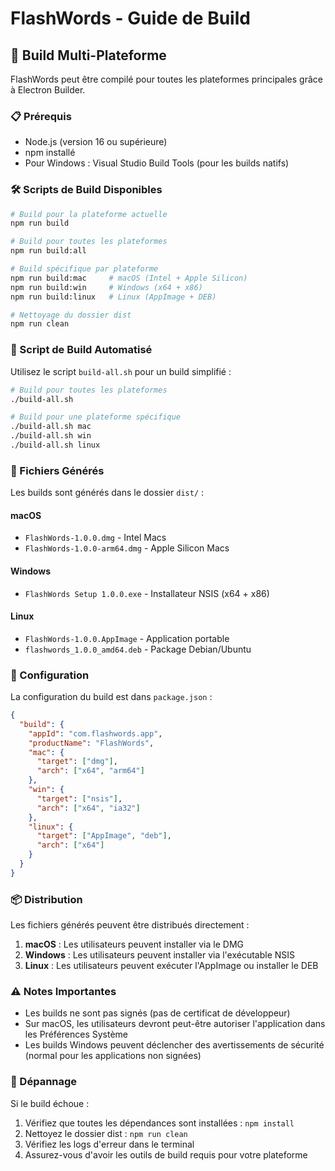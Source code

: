 # FlashWords - Guide de Build

## 🚀 Build Multi-Plateforme

FlashWords peut être compilé pour toutes les plateformes principales grâce à Electron Builder.

### 📋 Prérequis

- Node.js (version 16 ou supérieure)
- npm installé
- Pour Windows : Visual Studio Build Tools (pour les builds natifs)

### 🛠️ Scripts de Build Disponibles

```bash
# Build pour la plateforme actuelle
npm run build

# Build pour toutes les plateformes
npm run build:all

# Build spécifique par plateforme
npm run build:mac     # macOS (Intel + Apple Silicon)
npm run build:win     # Windows (x64 + x86)
npm run build:linux   # Linux (AppImage + DEB)

# Nettoyage du dossier dist
npm run clean
```

### 🎯 Script de Build Automatisé

Utilisez le script `build-all.sh` pour un build simplifié :

```bash
# Build pour toutes les plateformes
./build-all.sh

# Build pour une plateforme spécifique
./build-all.sh mac
./build-all.sh win
./build-all.sh linux
```

### 📁 Fichiers Générés

Les builds sont générés dans le dossier `dist/` :

#### macOS

- `FlashWords-1.0.0.dmg` - Intel Macs
- `FlashWords-1.0.0-arm64.dmg` - Apple Silicon Macs

#### Windows

- `FlashWords Setup 1.0.0.exe` - Installateur NSIS (x64 + x86)

#### Linux

- `FlashWords-1.0.0.AppImage` - Application portable
- `flashwords_1.0.0_amd64.deb` - Package Debian/Ubuntu

### 🔧 Configuration

La configuration du build est dans `package.json` :

```json
{
  "build": {
    "appId": "com.flashwords.app",
    "productName": "FlashWords",
    "mac": {
      "target": ["dmg"],
      "arch": ["x64", "arm64"]
    },
    "win": {
      "target": ["nsis"],
      "arch": ["x64", "ia32"]
    },
    "linux": {
      "target": ["AppImage", "deb"],
      "arch": ["x64"]
    }
  }
}
```

### 📦 Distribution

Les fichiers générés peuvent être distribués directement :

1. **macOS** : Les utilisateurs peuvent installer via le DMG
2. **Windows** : Les utilisateurs peuvent installer via l'exécutable NSIS
3. **Linux** : Les utilisateurs peuvent exécuter l'AppImage ou installer le DEB

### ⚠️ Notes Importantes

- Les builds ne sont pas signés (pas de certificat de développeur)
- Sur macOS, les utilisateurs devront peut-être autoriser l'application dans les Préférences Système
- Les builds Windows peuvent déclencher des avertissements de sécurité (normal pour les applications non signées)

### 🐛 Dépannage

Si le build échoue :

1. Vérifiez que toutes les dépendances sont installées : `npm install`
2. Nettoyez le dossier dist : `npm run clean`
3. Vérifiez les logs d'erreur dans le terminal
4. Assurez-vous d'avoir les outils de build requis pour votre plateforme
